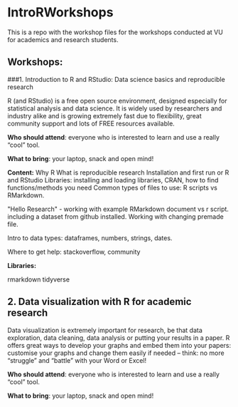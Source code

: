 # IntroRWorkshops

This is a repo with the workshop files for the workshops conducted at VU for academics and research students.

## Workshops:

###1. Introduction to R and RStudio: Data science basics and reproducible research 

R (and RStudio) is a free open source environment, designed especially for statistical analysis and data science. It is widely used by researchers and industry alike and is growing extremely fast due to flexibility, great community support and lots of FREE resources available.

**Who should attend**: everyone who is interested to learn and use a really “cool” tool.

**What to bring**: your laptop, snack and open mind!

**Content:**
Why R
What is reproducible research
Installation and first run or R and RStudio
Libraries: installing and loading libraries, CRAN, how to find functions/methods you need
Common types of files to use: R scripts vs RMarkdown.

"Hello Research" - working with example RMarkdown document vs r script.
including a dataset from github installed. Working with changing premade file.

Intro to data types: dataframes, numbers, strings, dates.

Where to get help: stackoverflow, community

**Libraries:**

rmarkdown
tidyverse


## 2. Data visualization with R for academic research 

Data visualization is extremely important for research, be that data exploration, data cleaning, data analysis or putting your results in a paper. R offers great ways to develop your graphs and embed them into your papers: customise your graphs and change them easily if needed – think: no more “struggle” and “battle” with your Word or Excel!

**Who should attend**: everyone who is interested to learn and use a really “cool” tool.

**What to bring**: your laptop, snack and open mind!
